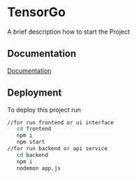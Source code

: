 
# TensorGo

A brief description how to start the Project





## Documentation

[Documentation](https://linktodocumentation)


## Deployment

To deploy this project run

```bash
//for run frontend or ui interface
   cd frontend
   npm i
   npm start
//for run backend or api service
   cd backend
   npm i 
   nodemon app.js
```


